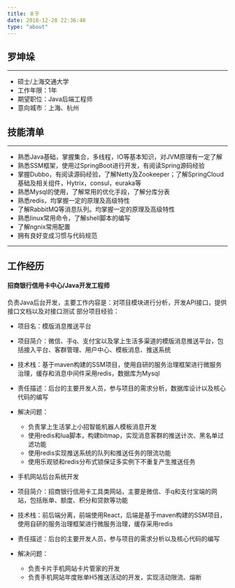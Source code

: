 ```yaml
---
title: 关于
date: 2018-12-28 22:36:48
type: "about"
---
```


## 罗坤垛

---

- 硕士/上海交通大学
- 工作年限：1年
- 期望职位：Java后端工程师
- 意向城市：上海、杭州
  
## 技能清单

---

- 熟悉Java基础，掌握集合，多线程，IO等基本知识，对JVM原理有一定了解
- 熟悉SSM框架，使用过SpringBoot进行开发，有阅读Spring源码经验
- 掌握Dubbo，有阅读源码经验，了解Netty及Zookeeper；了解SpringCloud基础及相关组件，Hytrix，consul，euraka等
- 熟悉Mysql的使用，了解常用的优化手段，了解分库分表
- 熟悉redis，均掌握一定的原理及高级特性
- 了解RabbitMQ等消息队列。均掌握一定的原理及高级特性
- 熟悉linux常用命令，了解shell脚本的编写
- 了解ngnix常用配置
- 拥有良好变成习惯与代码规范

---

## 工作经历
#### 招商银行信用卡中心/Java开发工程师
负责Java后台开发，主要工作内容是：对项目模块进行分析，开发API接口，提供接口文档以及对接口测试
部分项目经验：
- 项目名：模版消息推送平台
- 项目简介：微信、手q、支付宝以及掌上生活多渠道的模版消息推送平台，包括接入平台、客群管理、用户中心、模板消息、推送系统
- 技术栈：基于maven构建的SSM项目，使用自研的服务治理框架进行微服务治理，缓存和消息中间件采用redis，数据库为Mysql
- 责任描述：后台的主要开发人员，参与项目的需求分析，数据库设计以及核心代码的编写
- 解决问题：
  - 负责掌上生活掌上小招智能机器人模板消息开发
  - 使用redis和lua脚本，构建bitmap，实现消息客群的推送计次、黑名单过滤功能
  - 使用redis实现推送系统的队列和推送任务的限流功能
  - 使用乐观锁和redis分布式锁保证多实例下不重复产生推送任务

- 手机网站后台系统开发
- 项目简介：招商银行信用卡工具类网站，主要是微信、手q和支付宝端的网站，包括账单、额度、积分和贷款等功能
- 技术栈：前后端分离，前端使用React，后端是基于maven构建的SSM项目，使用自研的服务治理框架进行微服务治理，缓存采用redis
- 责任描述：后台的主要开发人员，参与项目的需求分析以及核心代码的编写
- 解决问题：
  - 负责卡片手机网站卡片管家的开发
  - 负责手机网站年度账单H5推送活动的开发，实现活动限流、熔断